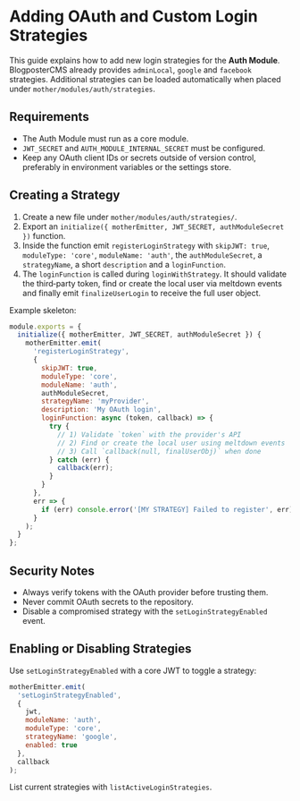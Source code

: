 # Adding OAuth and Custom Login Strategies

This guide explains how to add new login strategies for the **Auth Module**. BlogposterCMS already provides `adminLocal`, `google` and `facebook` strategies. Additional strategies can be loaded automatically when placed under `mother/modules/auth/strategies`.

## Requirements
- The Auth Module must run as a core module.
- `JWT_SECRET` and `AUTH_MODULE_INTERNAL_SECRET` must be configured.
- Keep any OAuth client IDs or secrets outside of version control, preferably in environment variables or the settings store.

## Creating a Strategy
1. Create a new file under `mother/modules/auth/strategies/`.
2. Export an `initialize({ motherEmitter, JWT_SECRET, authModuleSecret })` function.
3. Inside the function emit `registerLoginStrategy` with `skipJWT: true`, `moduleType: 'core'`, `moduleName: 'auth'`, the `authModuleSecret`, a `strategyName`, a short `description` and a `loginFunction`.
4. The `loginFunction` is called during `loginWithStrategy`. It should validate the third‑party token, find or create the local user via meltdown events and finally emit `finalizeUserLogin` to receive the full user object.

Example skeleton:
```js
module.exports = {
  initialize({ motherEmitter, JWT_SECRET, authModuleSecret }) {
    motherEmitter.emit(
      'registerLoginStrategy',
      {
        skipJWT: true,
        moduleType: 'core',
        moduleName: 'auth',
        authModuleSecret,
        strategyName: 'myProvider',
        description: 'My OAuth login',
        loginFunction: async (token, callback) => {
          try {
            // 1) Validate `token` with the provider's API
            // 2) Find or create the local user using meltdown events
            // 3) Call `callback(null, finalUserObj)` when done
          } catch (err) {
            callback(err);
          }
        }
      },
      err => {
        if (err) console.error('[MY STRATEGY] Failed to register', err);
      }
    );
  }
};
```

## Security Notes
- Always verify tokens with the OAuth provider before trusting them.
- Never commit OAuth secrets to the repository.
- Disable a compromised strategy with the `setLoginStrategyEnabled` event.

## Enabling or Disabling Strategies
Use `setLoginStrategyEnabled` with a core JWT to toggle a strategy:
```js
motherEmitter.emit(
  'setLoginStrategyEnabled',
  {
    jwt,
    moduleName: 'auth',
    moduleType: 'core',
    strategyName: 'google',
    enabled: true
  },
  callback
);
```
List current strategies with `listActiveLoginStrategies`.
